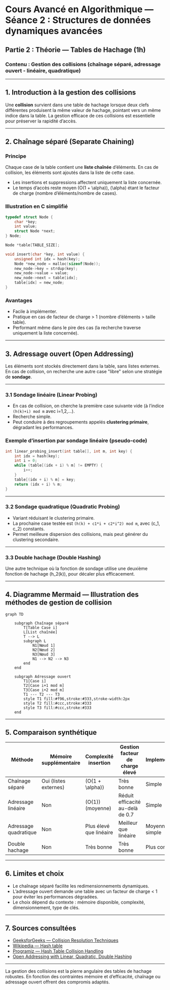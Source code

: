 # Cours Avancé en Algorithmique — Séance 2 : Structures de données dynamiques avancées  
## Partie 2 : Théorie — Tables de Hachage (1h)  
### Contenu : Gestion des collisions (chaînage séparé, adressage ouvert - linéaire, quadratique)

---

## 1. Introduction à la gestion des collisions

Une **collision** survient dans une table de hachage lorsque deux clefs différentes produisent la même valeur de hachage, pointant vers un même indice dans la table. La gestion efficace de ces collisions est essentielle pour préserver la rapidité d’accès.

---

## 2. Chaînage séparé (Separate Chaining)

### Principe

Chaque case de la table contient une **liste chaînée** d’éléments. En cas de collision, les éléments sont ajoutés dans la liste de cette case.

- Les insertions et suppressions affectent uniquement la liste concernée.
- Le temps d’accès reste moyen \(O(1 + \alpha)\), \(\alpha\) étant le facteur de charge (nombre d’éléments/nombre de cases).

### Illustration en C simplifié

```c
typedef struct Node {
    char *key;
    int value;
    struct Node *next;
} Node;

Node *table[TABLE_SIZE];

void insert(char *key, int value) {
    unsigned int idx = hash(key);
    Node *new_node = malloc(sizeof(Node));
    new_node->key = strdup(key);
    new_node->value = value;
    new_node->next = table[idx];
    table[idx] = new_node;
}
```

### Avantages

- Facile à implémenter.
- Pratique en cas de facteur de charge > 1 (nombre d’éléments > taille table).
- Performant même dans le pire des cas (la recherche traverse uniquement la liste concernée).

---

## 3. Adressage ouvert (Open Addressing)

Les éléments sont stockés directement dans la table, sans listes externes. En cas de collision, on recherche une autre case "libre" selon une stratégie de **sondage**.

---

### 3.1 Sondage linéaire (Linear Probing)

- En cas de collision, on cherche la première case suivante vide (à l’indice `(h(k)+i) mod m` avec i=1,2,...).
- Recherche simple.
- Peut conduire à des regroupements appelés **clustering primaire**, dégradant les performances.

### Exemple d’insertion par sondage linéaire (pseudo-code)

```c
int linear_probing_insert(int table[], int m, int key) {
    int idx = hash(key);
    int i = 0;
    while (table[(idx + i) % m] != EMPTY) {
        i++;
    }
    table[(idx + i) % m] = key;
    return (idx + i) % m;
}
```

---

### 3.2 Sondage quadratique (Quadratic Probing)

- Variant réduisant le clustering primaire.
- La prochaine case testée est `(h(k) + c1*i + c2*i^2) mod m`, avec \(c_1, c_2\) constants.
- Permet meilleure dispersion des collisions, mais peut générer du clustering secondaire.

---

### 3.3 Double hachage (Double Hashing)

Une autre technique où la fonction de sondage utilise une deuxième fonction de hachage \(h_2(k)\), pour décaler plus efficacement.

---

## 4. Diagramme Mermaid — Illustration des méthodes de gestion de collision

```mermaid
graph TD

    subgraph Chaînage séparé
        T[Table Case i]
        L[List chaînée]
        T --> L
        subgraph L
            N1[Nœud 1]
            N2[Nœud 2]
            N3[Nœud 3]
            N1 --> N2 --> N3
        end
    end

    subgraph Adressage ouvert
        T1[Case i]
        T2[Case i+1 mod m]
        T3[Case i+2 mod m]
        T1 --- T2 --- T3
        style T1 fill:#f96,stroke:#333,stroke-width:2px
        style T2 fill:#ccc,stroke:#333
        style T3 fill:#ccc,stroke:#333
    end
```

---

## 5. Comparaison synthétique

| Méthode               | Mémoire supplémentaire | Complexité insertion | Gestion facteur de charge élevé | Implementation |
|-----------------------|------------------------|---------------------|---------------------------------|----------------|
| Chaînage séparé       | Oui (listes externes)   | \(O(1 + \alpha)\)   | Très bonne                      | Simple         |
| Adressage linéaire    | Non                    | \(O(1)\) (moyenne)  | Réduit efficacité au-delà de 0.7| Simple         |
| Adressage quadratique | Non                    | Plus élevé que linéaire| Meilleur que linéaire           | Moyennement simple |
| Double hachage        | Non                    | Très bonne          | Très bonne                      | Plus complexe  |

---

## 6. Limites et choix

- Le chaînage séparé facilite les redimensionnements dynamiques.
- L’adressage ouvert demande une table avec un facteur de charge < 1 pour éviter les performances dégradées.
- Le choix dépend du contexte : mémoire disponible, complexité, dimensionnement, type de clés.

---

## 7. Sources consultées

- [GeeksforGeeks — Collision Resolution Techniques](https://www.geeksforgeeks.org/collision-resolution-techniques-in-hashing/)
- [Wikipedia — Hash table](https://en.wikipedia.org/wiki/Hash_table#Collision_resolution)
- [Programiz — Hash Table Collision Handling](https://www.programiz.com/dsa/hash-table-collision-handling)
- [Open Addressing with Linear, Quadratic, Double Hashing](https://medium.com/@baphemot/understanding-hash-tables-better-6f7e0c1a87cd)

---

La gestion des collisions est la pierre angulaire des tables de hachage robustes. En fonction des contraintes mémoire et d’efficacité, chaînage ou adressage ouvert offrent des compromis adaptés.